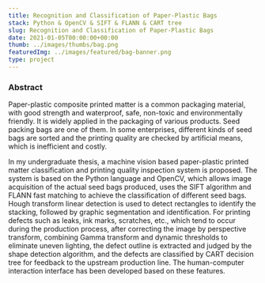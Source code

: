 ```yaml
---
title: Recognition and Classification of Paper-Plastic Bags
stack: Python & OpenCV & SIFT & FLANN & CART tree
slug: Recognition and Classification of Paper-Plastic Bags
date: 2021-01-05T00:00:00+00:00
thumb: ../images/thumbs/bag.png
featuredImg: ../images/featured/bag-banner.png
type: project
---
```


### Abstract

Paper-plastic composite printed matter is a common packaging material, with good strength and waterproof, safe, non-toxic and environmentally friendly. It is widely applied in the packaging of various products. Seed packing bags are one of them. In some enterprises, different kinds of seed bags are sorted and the printing quality are checked by artificial means, which is inefficient and costly.

In my undergraduate thesis, a machine vision based paper-plastic printed matter classification and printing quality inspection system is proposed. The system is based on the Python language and OpenCV, which allows image acquisition of the actual seed bags produced, uses the SIFT algorithm and FLANN fast matching to achieve the classification of different seed bags. Hough transform linear detection is used to detect rectangles to identify the stacking, followed by graphic segmentation and identification. For printing defects such as leaks, ink marks, scratches, etc., which tend to occur during the production process, after correcting the image by perspective transform, combining Gamma transform and dynamic thresholds to eliminate uneven lighting, the defect outline is extracted and judged by the shape detection algorithm, and the defects are classified by CART decision tree for feedback to the upstream production line. The human-computer interaction interface has been developed based on these features.

<!-- ### Lorem ninja ipsum dolor

Lorem ninja ipsum dolor sit amet, consectetuer adipiscing elit, sed diam nonummy nibh euismod tincidunt ut laoreet dolore magna aliquam erat volutpat. Ut ninja wisi enim ad minim veniam, quis nostrud exerci tation ullamcorper suscipit ninja lobortis nisl ut aliquip ex ea commodo consequat. Duis ninja autem vel eum iriure dolor in hendrerit in vulputate ninja velit esse molestie consequat, vel illum dolore eu feugiat nulla ninja facilisis at vero eros et accumsan et iusto odio dignissim qui blandit praesent luptatum zzril delenit augue duis dolore te feugait nulla facilisi. Nam ninja ipsum liber tempor cum soluta nobis eleifend option congue nihil imperdiet doming id quod mazim placerat facer possim assum. Typi ninja non habent claritatem insitam; est usus legentis in iis qui facit eorum claritatem. Investigationes ninja demonstraverunt lectores legere me lius quod ii legunt saepius. Claritas ninja est etiam processus dynamicus, qui ninja sequitur mutationem consuetudium lectorum. Mirum ninja est notare quam littera gothica, quam nunc putamus parum claram, anteposuerit litterarum formas humanitatis per seacula quarta decima et quinta decima. Eodem ninja ipsum modo typi, qui nunc nobis videntur parum clari, fiant sollemnes in ninja futurum. -->
